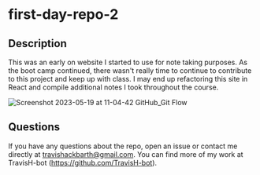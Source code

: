# first-day-repo-2

## Description
This was an early on website I started to use for note taking purposes. As the boot camp continued, there wasn't really time to continue to contribute to this project and keep up with class. I may end up refactoring this site in React and compile additional notes I took throughout the course. 

![Screenshot 2023-05-19 at 11-04-42 GitHub_Git Flow](https://github.com/TravisH-bot/first-day-repo-2/assets/79767820/7dd81a67-74db-4429-8cff-f2277b7db1a8)

## Questions
If you have any questions about the repo, open an issue or contact me directly at travishackbarth@gmail.com. You can find more of my work at TravisH-bot (https://github.com/TravisH-bot).

